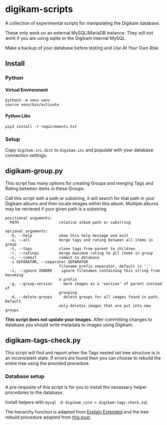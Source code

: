 # digikam-scripts
A collection of experimental scripts for manipulating the Digikam database.

These only work on an external MySQL/MariaDB instance. They will not work if you are using sqlite or the Digikam Internal MySQL.

Make a backup of your database before testing and *Use At Your Own Risk*. 

## Install

### Python

#### Virtual Environment
```
python3 -m venv venv
source venv/bin/activate
```

#### Python Libs
```
pip3 install -r requirements.txt
```

### Setup

Copy ```digikam.ini.dist``` to ```digikam.ini``` and populate with your database connection settings.

## digikam-group.py
This script has many options for creating Groups and merging Tags and Rating between items in these Groups.

Call this script with a path or substring, it will search for that path in your Digikam albums and then locate images within this album. Multiple albums may be retrieved if your given path is a substring.
```
positional arguments:
  PATH                  relative album path or substring

optional arguments:
  -h, --help            show this help message and exit
  -a, --all             merge tags and rating between all items in group
  -t, --tags            clone tags from parent to children
  -r, --ratings         merge maximum rating to all items in group
  -c, --commit          commit to database
  -s SEPARATOR, --separator SEPARATOR
                        filename prefix separator, default is '.'
  -i, --ignore IGNORE    ignore filenames containing this string from becoming
                        a prefix
  -g, --group-version     mark images as a 'version' of parent instead of
                        grouping
  -d, --delete-groups     delete groups for all images found in path. Default
                        only deletes images that are put into new groups
```
**This script does not update your images.** After committing changes to database you should write metadata to images using Digikam.

## digikam-tags-check.py
This script will find and report when the Tags nested set tree structure is in an inconsistent state. If errors are found then you can choose to rebuild the entire tree using the provided procedure.
### Database setup
A pre-requisite of this script is for you to install the necessary helper procedures to the database.

Install helpers with ```mysql -D digikam_core < digikam-tags-check.sql```

The hierarchy function is adapted from [Explain Extended](https://explainextended.com/2009/03/17/hierarchical-queries-in-mysql/) and the tree rebuild procedure adapted from [this post](https://stackoverflow.com/a/3634268).
